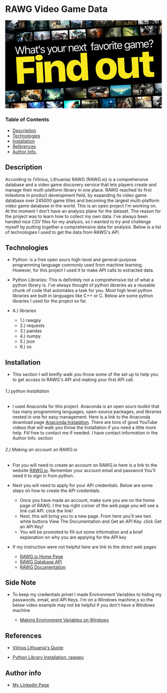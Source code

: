 # RAWG Video Game Data

![](RAWG.jpg)

### Table of Contents
- [Description](#description)
- [Technologies](#Technologies)
- [Installation](#Installation)
- [References](#References)
- [Author Info.](#author-info)


## Description
According to (Vilnius, Lithuania) RAWG (RAWG.io) is a comprehensive database and a video game discovery service that lets players create and manage their multi-platform library in one place. RAWG reached its first milestone in product development field, by expanding its video game database over 245000 game titles and becoming the largest multi-platform video game database in the world. This is an open project I'm working on. At the moment I don't have an analysis plane for the dataset. The reason for the project was to learn how to collect my own data. I've always been handed nice CSV files for my analysis, so I wanted to try and challenge myself by putting together a comprehensive data for analysis. Below is a list of technologies I used to get the data from RAWG's API.

## Technologies

- Python: is a free open sours high-level and general-purpose programming language commonly used from machine learning. However, for this project I used it to make API calls to extracted data.

- Python Libraries: This is definitely not a comprehensive list of what a python library is. I've always thought of python libraries as a reusable chunk of code that automates a task for you. Most high level python libraries are built in languages like C++ or C. Below are some python libraries I used for the project so far.

- A.) libraries
  - 1.) rawgpy
  - 2.) requests
  - 3.) pandas
  - 4.) numpy
  - 5.) json
  - 6.) os

## Installation
- This section I will breifly walk you throw some of the set up to help you to get access to RAWG's API and making your first API call.

###### 1.) python Installation
  - I used Anaconda for this project. Anaconda is an open sours toolkit that has many programming languages, open-source packages, and libraries nested in one for easy management. Here is a link to the Anaconda download page [Anaconda Instalation](https://www.anaconda.com/products/individual).  There are tons of good YouTube videos that will walk you throw the Installation if you need a little more help. Fill free to contact me if needed. I have contact information in the Author Info. section


###### 2.) Making an account on RAWG.io
  - Fist you will need to create an account on RAWG.io here is a link to the website [RAWG.io](https://rawg.io/). Remember your account email and password You'll need it to sign in from python.

  - Next you will need to apply for your API credentials. Below are some steps on how to create the API credentials.
    - Once you have made an account, make sure you are on the home page of RAWG. I the top right corner of the web page you will see a link call API. click the link!
    - Next, this will bring you to a new page. From here you'll see two white buttons View The Documentation and Get an API Key. click Get an API Key!
    - You will be promoted to fill out some information and a brief explanation on why you are applying for the API key

- If my instruction were not helpful here are link to the direct web pages
  - [RAWG.io Home Page](https://rawg.io/)
  - [RAWG Database API](https://rawg.io/apidocs)
  - [RAWG Documentation](https://api.rawg.io/docs/)

## Side Note
- To keep my credentials privet I made Environment Variables to hiding my passwords, email, and API Keys. I'm on a Windows machine,s so the below video example may not be helpful if you don't have a Windows machine

  - [Making Environment Variables on Windows](https://www.youtube.com/watch?v=IolxqkL7cD8)

## References
  - [Vilnius Lithuania's Quote](https://www.gamasutra.com/view/pressreleases/327935/RAWG_built_the_largest_video_game_database_and_you_can_edit_it.php#:~:text=October%204th%2C%202018%20%E2%80%94%20RAWG%20,platform%20library%20in%20one%20place.&text=Today%2C%20RAWG%20is%20rolling%20out,members%20willing%20to%20pitch%20in)

  - [Python Library Installation: rawgpy](https://pypi.org/project/rawgpy/)


## Author info
  - [My Linkedin Page](https://www.linkedin.com/in/samuel-bacon-49285316a/)
